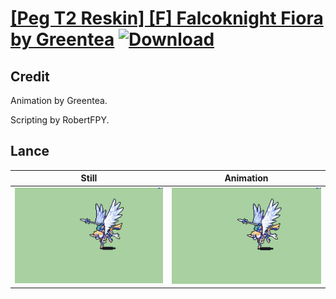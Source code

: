 # [\[Peg T2 Reskin\] \[F\] Falcoknight Fiora by Greentea](./) [![Download](https://img.shields.io/badge/Download--red?style=social&logo=github)](https://minhaskamal.github.io/DownGit/#/home?url=https://github.com/Klokinator/FE-Repo/tree/main/Battle%20Animations%2FMounted%20-%20Pegs%2C%20Wyverns%2C%20Griffons%2F%5BPeg%20T2%20Reskin%5D%20%5BF%5D%20Falcoknight%20Fiora%20by%20Greentea%2F2.%20Lance)

## Credit

Animation by Greentea.

Scripting by RobertFPY.

## Lance

| Still | Animation |
| :---: | :-------: |
| ![Lance still](./Lance_000.png) | ![Lance animation](./Lance.gif) |

